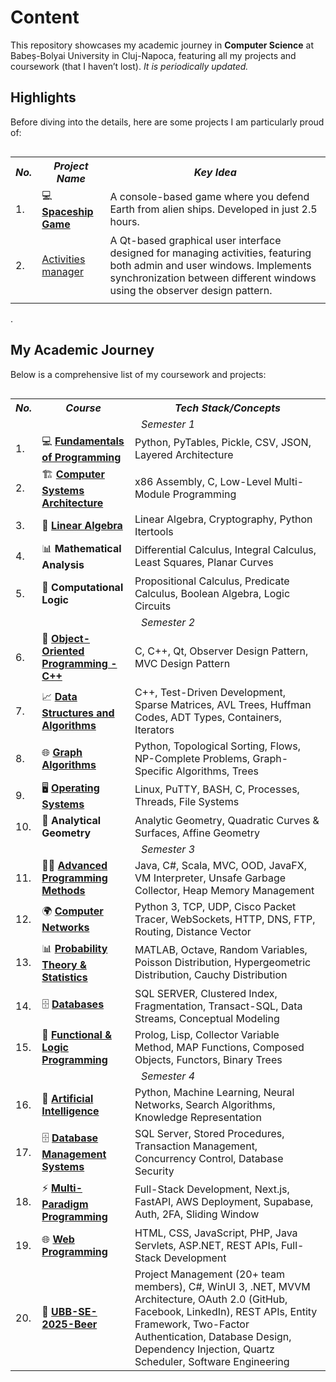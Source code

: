 # Content

This repository showcases my academic journey in **Computer Science** at Babeș-Bolyai University in Cluj-Napoca, featuring all my projects and coursework (that I haven’t lost). _It is periodically updated._

## Highlights

Before diving into the details, here are some projects I am particularly proud of:

<table align="left">
  
  <tr align="center">
    <th><i>No.</i></th>
    <th><i>Project Name</i></th>
    <th><i>Key Idea</i></th>
  </tr>

  <tr>
    <td>1.</td>
    <td>💻 <a href="https://github.com/alexzmmv/Univerisity/tree/main/Sem%201/Fundamentals%20of%20programing/e"><strong>Spaceship Game</strong></a></td>
    <td>A console-based game where you defend Earth from alien ships. Developed in just 2.5 hours.</td>
  </tr>
  
  <tr>
    <td>2.</td>
    <td>
        <a href="https://github.com/alexzmmv/Univerisity/tree/main/Sem%202/OOP/a10-alexzmmv">Activities manager</a>
    </td>
    <td>
        A Qt-based graphical user interface designed for managing activities, featuring both admin and user windows. 
        Implements synchronization between different windows using the observer design pattern.
    </td>
  </tr>
  
  <tr>
    <td colspan="3"><i></i></td>
  </tr>
  
</table>

.

## My Academic Journey

Below is a comprehensive list of my coursework and projects:

<table align="left">
  <tr align="center">
    <th><i>No.</i></th>
    <th><i>Course</i></th>
    <th><i>Tech Stack/Concepts</i></th>
  </tr>

  <tr>
    <td colspan="3" align="center"><i>Semester 1</i></td>
  </tr>
  
  <tr>
    <td>1.</td>
    <td>💻 <a href="https://github.com/alexzmmv/Univerisity/tree/main/Sem%201/Fundamentals%20of%20programing"><strong>Fundamentals of Programming</strong></a></td>
    <td>Python, PyTables, Pickle, CSV, JSON, Layered Architecture</td>
  </tr>
  
  <tr>
    <td>2.</td>
    <td>🏗️ <a href="https://github.com/alexzmmv/Univerisity/tree/main/Sem%201/Computer%20systems%20architecture"><strong>Computer Systems Architecture</strong></a></td>
    <td>x86 Assembly, C, Low-Level Multi-Module Programming</td>
  </tr>
  
  <tr>
    <td>3.</td>
    <td>📐 <a href="https://github.com/alexzmmv/Univerisity/tree/main/Sem%201/Algebra"><strong>Linear Algebra</strong></a></td>
    <td>Linear Algebra, Cryptography, Python Itertools</td>
  </tr>
  
  <tr>
    <td>4.</td>
    <td>📊 <strong>Mathematical Analysis</strong></td>
    <td>Differential Calculus, Integral Calculus, Least Squares, Planar Curves</td>
  </tr>
  
  <tr>
    <td>5.</td>
    <td>🤖 <strong>Computational Logic</strong></td>
    <td>Propositional Calculus, Predicate Calculus, Boolean Algebra, Logic Circuits</td>
  </tr>
  
  <tr>
    <td colspan="3" align="center"><i>Semester 2</i></td>
  </tr>
  
  <tr>
    <td>6.</td>
    <td>🧩 <a href="https://github.com/alexzmmv/Univerisity/tree/main/Sem%202/OOP"><strong>Object-Oriented Programming - C++</strong></a></td>
    <td>C, C++, Qt, Observer Design Pattern, MVC Design Pattern</td>
  </tr>
  
  <tr>
    <td>7.</td>
    <td>📈 <a href="https://github.com/alexzmmv/Univerisity/tree/main/Sem%202/DSA"><strong>Data Structures and Algorithms</strong></a></td>
    <td>C++, Test-Driven Development, Sparse Matrices, AVL Trees, Huffman Codes, ADT Types, Containers, Iterators</td>
  </tr>
  
  <tr>
    <td>8.</td>
    <td>🌐 <a href="https://github.com/alexzmmv/Univerisity/tree/main/Sem%202/Graph%20algorithms/Final"><strong>Graph Algorithms</strong></a></td>
    <td>Python, Topological Sorting, Flows, NP-Complete Problems, Graph-Specific Algorithms, Trees</td>
  </tr>
  
  <tr>
    <td>9.</td>
    <td>🖥️ <a href="https://github.com/alexzmmv/Univerisity/tree/main/Sem%202/Operating%20Systems"><strong>Operating Systems</strong></a></td>
    <td>Linux, PuTTY, BASH, C, Processes, Threads, File Systems</td>
  </tr>
  
  <tr>
    <td>10.</td>
    <td>📐 <strong>Analytical Geometry</strong></td>
    <td>Analytic Geometry, Quadratic Curves & Surfaces, Affine Geometry</td>
  </tr>
  
  <tr>
    <td colspan="3" align="center"><i>Semester 3</i></td>
  </tr>
  
  <tr>
    <td>11.</td>
    <td>🧑‍💻 <a href="https://github.com/alexzmmv/Univerisity/tree/main/Sem%203/MAP"><strong>Advanced Programming Methods</strong></a></td>
    <td>Java, C#, Scala, MVC, OOD, JavaFX, VM Interpreter, Unsafe Garbage Collector, Heap Memory Management</td>
  </tr>
  
  <tr>
    <td>12.</td>
    <td>🌍 <a href="https://github.com/alexzmmv/Univerisity/tree/main/Sem%203/Retele"><strong>Computer Networks</strong></a></td>
    <td>Python 3, TCP, UDP, Cisco Packet Tracer, WebSockets, HTTP, DNS, FTP, Routing, Distance Vector</td>
  </tr>
  
  <tr>
    <td>13.</td>
    <td>📊 <a href="https://github.com/alexzmmv/Univerisity/tree/main/Sem%203/PS/Lab%201"><strong>Probability Theory & Statistics</strong></a></td>
    <td>MATLAB, Octave, Random Variables, Poisson Distribution, Hypergeometric Distribution, Cauchy Distribution</td>
  </tr>
  
  <tr>
    <td>14.</td>
    <td>🗄️ <a href="https://github.com/alexzmmv/Univerisity/tree/main/Sem%203/Databases"><strong>Databases</strong></a></td>
    <td>SQL SERVER, Clustered Index, Fragmentation, Transact-SQL, Data Streams, Conceptual Modeling</td>
  </tr>
  
  <tr>
    <td>15.</td>
    <td>🧠 <a href="https://github.com/alexzmmv/Univerisity/tree/main/Sem%203/PLF"><strong>Functional & Logic Programming</strong></a></td>
    <td>Prolog, Lisp, Collector Variable Method, MAP Functions, Composed Objects, Functors, Binary Trees</td>
  </tr>
  
  <tr>
    <td colspan="3" align="center"><i>Semester 4</i></td>
  </tr>
  
  <tr>
    <td>16.</td>
    <td>🤖 <a href="https://github.com/alexzmmv/Univerisity/tree/main/Sem%204/AI"><strong>Artificial Intelligence</strong></a></td>
    <td>Python, Machine Learning, Neural Networks, Search Algorithms, Knowledge Representation</td>
  </tr>
  
  <tr>
    <td>17.</td>
    <td>🗄️ <a href="https://github.com/alexzmmv/Univerisity/tree/main/Sem%204/DBMS"><strong>Database Management Systems</strong></a></td>
    <td>SQL Server, Stored Procedures, Transaction Management, Concurrency Control, Database Security</td>
  </tr>
  
  <tr>
    <td>18.</td>
    <td>⚡ <a href="https://github.com/alexzmmv/Univerisity/tree/main/Sem%204/MPP"><strong>Multi-Paradigm Programming</strong></a></td>
    <td>Full-Stack Development, Next.js, FastAPI, AWS Deployment, Supabase, Auth, 2FA, Sliding Window</td>
  </tr>
  
  <tr>
    <td>19.</td>
    <td>🌐 <a href="https://github.com/alexzmmv/Univerisity/tree/main/Sem%204/Web%20Programing"><strong>Web Programming</strong></a></td>
    <td>HTML, CSS, JavaScript, PHP, Java Servlets, ASP.NET, REST APIs, Full-Stack Development</td>
  </tr>
 
 <tr>
  <td>20.</td>
  <td>🍺 <a href="https://github.com/alexzmmv/UBB-SE-2025-Beer"><strong>UBB-SE-2025-Beer</strong></a></td>
  <td>Project Management (20+ team members), C#, WinUI 3, .NET, MVVM Architecture, OAuth 2.0 (GitHub, Facebook, LinkedIn), REST APIs, Entity Framework, Two-Factor Authentication, Database Design, Dependency Injection, Quartz Scheduler, Software Engineering</td>
</tr>

</table>
